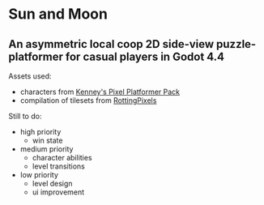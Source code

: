 # Sun and Moon
## An asymmetric local coop 2D side-view puzzle-platformer for casual players in Godot 4.4

Assets used:
- characters from [Kenney's Pixel Platformer Pack](https://www.kenney.nl/assets/pixel-platformer)
- compilation of tilesets from [RottingPixels](https://rottingpixels.itch.io/)

Still to do:
- high priority
	- win state
- medium priority
	- character abilities
	- level transitions
- low priority
	- level design
	- ui improvement
